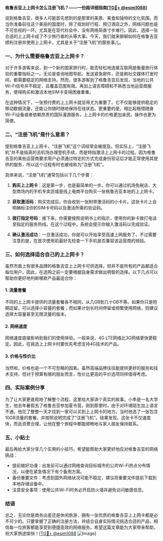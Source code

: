 **格鲁吉亚上上网卡怎么注册飞机？——一份超详细指南[[TG💪+ @esim1088](https://t.me/s/esim1088)]**

说到格鲁吉亚，很多人可能首先想到的是那里的美景、美食和独特的文化氛围。而当你准备前往这个美丽的国度时，除了规划好行程、预订酒店之外，网络问题也是不可忽视的一环。尤其是在现代社会中，没有网络简直寸步难行。因此，选择一张合适的上上网卡成了不少旅行者的头等大事。今天，我们就来聊聊如何在格鲁吉亚顺利注册并使用上上网卡，尤其是关于“注册飞机”的那些事儿。

### 一、为什么需要格鲁吉亚上上网卡？

对于许多游客来说，到一个新的国家旅行时，能否轻松地连接互联网是衡量旅行体验的重要指标之一。无论是查询地图导航、发送紧急邮件，还是刷社交媒体打发时间，都需要稳定的网络支持。然而，很多游客到了格鲁吉亚后发现，当地的公共Wi-Fi信号并不稳定，且覆盖范围有限。再加上语言障碍和不熟悉当地运营商服务，使得购买和激活本地SIM卡变得困难重重。

在这种情况下，一张预付费的上上网卡就显得尤为重要了。它不仅能够提供稳定的移动数据流量，还能让你随时随地保持在线状态。更重要的是，相比起租借随身Wi-Fi设备或者依赖昂贵的国际漫游服务，上上网卡的价格更加亲民，操作也更为简便。

### 二、“注册飞机”是什么意思？

提到格鲁吉亚上上网卡，“注册飞机”这个词经常会被提及。但实际上，“注册飞机”并不是指真的去机场办理登机手续，而是特指激活上上网卡的过程。因为格鲁吉亚的某些运营商要求用户必须通过特定的方式完成身份验证后才能正常使用其提供的服务，所以这个过程有时也被戏称为“注册飞机”。

具体来说，“注册飞机”通常包括以下几个步骤：

1. **购买上上网卡**：这是第一步，也是最简单的一步。你可以通过机场免税店、大型商场内的手机专卖店或是线上电商平台购买一张格鲁吉亚本地的上上网卡。
   
2. **获取激活码**：购买完成后，你会收到一张附带激活码的小卡片。这张卡片上会明确标注你的SIM卡号码以及激活所需的验证码。

3. **拨打指定号码**：接下来，你需要按照说明书上的指示，使用你的新卡拨打电话至指定的服务热线。在这个过程中，系统会提示你输入激活码以完成验证。

4. **确认激活成功**：一旦激活成功，你就可以开始享受高速上网服务了。不过需要注意的是，在首次使用前最好先检查一下手机是否兼容该运营商的频段。

### 三、如何选择适合自己的上上网卡？

虽然市面上有很多品牌的格鲁吉亚上上网卡可供选择，但并不是所有的产品都适合每位用户。因此，在选购之前一定要根据自身需求做出明智的选择。以下几点可以帮助你更好地判断哪款产品最适合你：

#### 1. 流量套餐
不同的上上网卡提供的流量套餐各不相同，从几GB到几十GB不等。如果你只是短期逗留，可以选择小容量的套餐；而如果计划长时间停留或频繁使用网络，则建议选择大容量甚至无限流量的版本。

#### 2. 网络速度
网络速度直接影响到我们的使用体验。一般来说，4G LTE网络比3G网络更快更稳定。因此，在挑选上上网卡时要优先考虑支持4G技术的产品。

#### 3. 价格与性价比
当然啦，价格也是一个不可忽略的因素。虽然高端品牌往往能提供更好的服务和技术支持，但对于预算有限的朋友而言，性价比更高的平价选项同样值得考虑。

### 四、实际案例分享

为了让大家更直观地了解整个流程，这里给大家讲个真实的故事。小李是一名大学生，他去年暑假去了格鲁吉亚参加夏令营。刚到那里时，由于对环境陌生加上语言不通，他花了整整一天才找到一家可以买到上上网卡的地方。当时他选了一张包含10GB流量的套餐，并按照说明完成了“注册飞机”。结果发现，这张卡不仅速度快，而且资费合理，让他在整个旅程中都能顺畅地与家人朋友保持联系。

### 五、小贴士

最后再给大家分享几个实用的小技巧，希望能帮助大家更好地应对格鲁吉亚的网络挑战：

- 提前做好功课：出发前可以通过网络查询目标城市的公共Wi-Fi热点分布情况，以便在紧急情况下有个备用方案。
- 备份重要文件：考虑到国外网络状况可能不稳定，建议将重要文件提前下载到本地存储设备中。
- 注意安全事项：使用公共Wi-Fi时务必开启防火墙并避免访问敏感信息。

### 结语

总之，无论你是商务出差还是休闲旅游，拥有一张优质的格鲁吉亚上上网卡都是必不可少的。只要掌握了正确的注册方法，并结合自身实际情况挑选合适的产品，相信每一位旅客都能享受到便捷高效的网络服务。希望这篇文章能为大家带来帮助，祝大家旅途愉快！[[TG💪+ @esim1088](https://t.me/s/esim1088) ![Image](https://i.postimg.cc/4NQfJmqS/Snipaste-2025-05-13-00-14-12.png)]